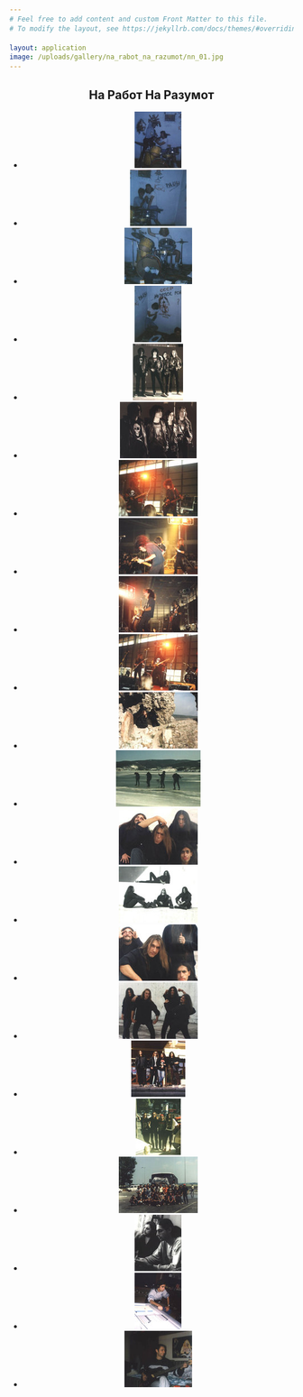 ```yaml
---
# Feel free to add content and custom Front Matter to this file.
# To modify the layout, see https://jekyllrb.com/docs/themes/#overriding-theme-defaults

layout: application
image: /uploads/gallery/na_rabot_na_razumot/nn_01.jpg
---
```


<article class='gallery'>
  <header>
    <h2 class='title'>На Работ На Разумот</h2>
    <ul>
      <li>
        <a href="/uploads/gallery/na_rabot_na_razumot/nn_01.jpg" class="lightbox" rel="lightbox"><img alt="Medium_nn_01" src="/uploads/gallery/na_rabot_na_razumot/medium_nn_01.jpg" /></a>
      </li>
      <li>
        <a href="/uploads/gallery/na_rabot_na_razumot/nn_02.jpg" class="lightbox" rel="lightbox"><img alt="Medium_nn_02" src="/uploads/gallery/na_rabot_na_razumot/medium_nn_02.jpg" /></a>
      </li>
      <li>
        <a href="/uploads/gallery/na_rabot_na_razumot/nn_03.jpg" class="lightbox" rel="lightbox"><img alt="Medium_nn_03" src="/uploads/gallery/na_rabot_na_razumot/medium_nn_03.jpg" /></a>
      </li>
      <li>
        <a href="/uploads/gallery/na_rabot_na_razumot/nn_04.jpg" class="lightbox" rel="lightbox"><img alt="Medium_nn_04" src="/uploads/gallery/na_rabot_na_razumot/medium_nn_04.jpg" /></a>
      </li>
      <li>
        <a href="/uploads/gallery/na_rabot_na_razumot/nn_05.jpg" class="lightbox" rel="lightbox"><img alt="Medium_nn_05" src="/uploads/gallery/na_rabot_na_razumot/medium_nn_05.jpg" /></a>
      </li>
      <li>
        <a href="/uploads/gallery/na_rabot_na_razumot/nn_06.jpg" class="lightbox" rel="lightbox"><img alt="Medium_nn_06" src="/uploads/gallery/na_rabot_na_razumot/medium_nn_06.jpg" /></a>
      </li>
      <li>
        <a href="/uploads/gallery/na_rabot_na_razumot/nn_07.jpg" class="lightbox" rel="lightbox"><img alt="Medium_nn_07" src="/uploads/gallery/na_rabot_na_razumot/medium_nn_07.jpg" /></a>
      </li>
      <li>
        <a href="/uploads/gallery/na_rabot_na_razumot/nn_08.jpg" class="lightbox" rel="lightbox"><img alt="Medium_nn_08" src="/uploads/gallery/na_rabot_na_razumot/medium_nn_08.jpg" /></a>
      </li>
      <li>
        <a href="/uploads/gallery/na_rabot_na_razumot/nn_09.jpg" class="lightbox" rel="lightbox"><img alt="Medium_nn_09" src="/uploads/gallery/na_rabot_na_razumot/medium_nn_09.jpg" /></a>
      </li>
      <li>
        <a href="/uploads/gallery/na_rabot_na_razumot/nn_10.jpg" class="lightbox" rel="lightbox"><img alt="Medium_nn_10" src="/uploads/gallery/na_rabot_na_razumot/medium_nn_10.jpg" /></a>
      </li>
      <li>
        <a href="/uploads/gallery/na_rabot_na_razumot/nn_11.jpg" class="lightbox" rel="lightbox"><img alt="Medium_nn_11" src="/uploads/gallery/na_rabot_na_razumot/medium_nn_11.jpg" /></a>
      </li>
      <li>
        <a href="/uploads/gallery/na_rabot_na_razumot/nn_12.jpg" class="lightbox" rel="lightbox"><img alt="Medium_nn_12" src="/uploads/gallery/na_rabot_na_razumot/medium_nn_12.jpg" /></a>
      </li>
      <li>
        <a href="/uploads/gallery/na_rabot_na_razumot/nn_13.jpg" class="lightbox" rel="lightbox"><img alt="Medium_nn_13" src="/uploads/gallery/na_rabot_na_razumot/medium_nn_13.jpg" /></a>
      </li>
      <li>
        <a href="/uploads/gallery/na_rabot_na_razumot/nn_14.jpg" class="lightbox" rel="lightbox"><img alt="Medium_nn_14" src="/uploads/gallery/na_rabot_na_razumot/medium_nn_14.jpg" /></a>
      </li>
      <li>
        <a href="/uploads/gallery/na_rabot_na_razumot/nn_15.jpg" class="lightbox" rel="lightbox"><img alt="Medium_nn_15" src="/uploads/gallery/na_rabot_na_razumot/medium_nn_15.jpg" /></a>
      </li>
      <li>
        <a href="/uploads/gallery/na_rabot_na_razumot/nn_16.jpg" class="lightbox" rel="lightbox"><img alt="Medium_nn_16" src="/uploads/gallery/na_rabot_na_razumot/medium_nn_16.jpg" /></a>
      </li>
      <li>
        <a href="/uploads/gallery/na_rabot_na_razumot/nn_17.jpg" class="lightbox" rel="lightbox"><img alt="Medium_nn_17" src="/uploads/gallery/na_rabot_na_razumot/medium_nn_17.jpg" /></a>
      </li>
      <li>
        <a href="/uploads/gallery/na_rabot_na_razumot/nn_18.jpg" class="lightbox" rel="lightbox"><img alt="Medium_nn_18" src="/uploads/gallery/na_rabot_na_razumot/medium_nn_18.jpg" /></a>
      </li>
      <li>
        <a href="/uploads/gallery/na_rabot_na_razumot/nn_19.jpg" class="lightbox" rel="lightbox"><img alt="Medium_nn_19" src="/uploads/gallery/na_rabot_na_razumot/medium_nn_19.jpg" /></a>
      </li>
      <li>
        <a href="/uploads/gallery/na_rabot_na_razumot/nn_20.jpg" class="lightbox" rel="lightbox"><img alt="Medium_nn_20" src="/uploads/gallery/na_rabot_na_razumot/medium_nn_20.jpg" /></a>
      </li>
      <li>
        <a href="/uploads/gallery/na_rabot_na_razumot/nn_21.jpg" class="lightbox" rel="lightbox"><img alt="Medium_nn_21" src="/uploads/gallery/na_rabot_na_razumot/medium_nn_21.jpg" /></a>
      </li>
      <li>
        <a href="/uploads/gallery/na_rabot_na_razumot/nn_22.jpg" class="lightbox" rel="lightbox"><img alt="Medium_nn_22" src="/uploads/gallery/na_rabot_na_razumot/medium_nn_22.jpg" /></a>
      </li>
    </ul>
  </header>
</article>
